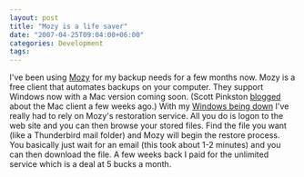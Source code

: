 ```yaml
---
layout: post
title: "Mozy is a life saver"
date: "2007-04-25T09:04:00+06:00"
categories: Development 
tags: 
---
```


I've been using <a href="http://www.mozy.com">Mozy</a> for my backup needs for a few months now. Mozy is a free client that automates backups on your computer. They support Windows now with a Mac version coming soon. (Scott Pinkston <a href="http://scottpinkston.org/blog/index.cfm/2007/3/13/Mozy-backup-for-Mac">blogged</a> about the Mac client a few weeks ago.) With my <a href="http://ray.camdenfamily.com/index.cfm/2007/4/24/Where-the-heck-am-I">Windows being down</a> I've really had to rely on Mozy's restoration service. All you do is logon to the web site and you can then browse your stored files. Find the file you want (like a Thunderbird mail folder) and Mozy will begin the restore process. You basically just wait for an email (this took about 1-2 minutes) and you can then download the file. A few weeks back I paid for the unlimited service which is a deal at 5 bucks a month.
